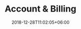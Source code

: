 ---
title: "Account & Billing"
date: 2018-12-28T11:02:05+06:00
# meta description
description: "Documentation for Account & Billing"
# type dont remove or customize
type : "doc-category"
layout : "doc-page"
---